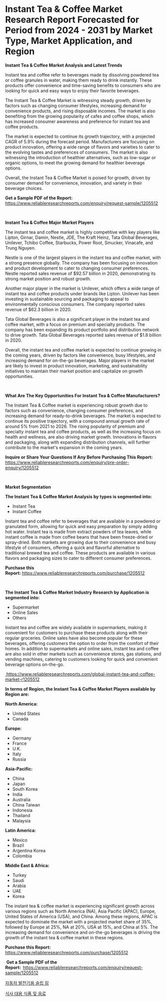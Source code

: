 <p><h1>Instant Tea & Coffee Market Research Report Forecasted for Period from 2024 -  2031 by Market Type, Market Application, and Region</h1></p><p><strong>Instant Tea & Coffee Market Analysis and Latest Trends</strong></p>
<p><p>Instant tea and coffee refer to beverages made by dissolving powdered tea or coffee granules in water, making them ready to drink instantly. These products offer convenience and time-saving benefits to consumers who are looking for quick and easy ways to enjoy their favorite beverages.</p><p>The Instant Tea & Coffee Market is witnessing steady growth, driven by factors such as changing consumer lifestyles, increasing demand for convenience products, and rising disposable incomes. The market is also benefiting from the growing popularity of cafes and coffee shops, which has increased consumer awareness and preference for instant tea and coffee products.</p><p>The market is expected to continue its growth trajectory, with a projected CAGR of 5.9% during the forecast period. Manufacturers are focusing on product innovation, offering a wide range of flavors and varieties to cater to the evolving tastes and preferences of consumers. The market is also witnessing the introduction of healthier alternatives, such as low-sugar or organic options, to meet the growing demand for healthier beverage options.</p><p>Overall, the Instant Tea & Coffee Market is poised for growth, driven by consumer demand for convenience, innovation, and variety in their beverage choices.</p></p>
<p><strong>Get a Sample PDF of the Report:&nbsp;</strong> <a href="https://www.reliableresearchreports.com/enquiry/request-sample/1205512">https://www.reliableresearchreports.com/enquiry/request-sample/1205512</a></p>
<p>&nbsp;</p>
<p><strong>Instant Tea & Coffee Major Market Players</strong></p>
<p><p>The instant tea and coffee market is highly competitive with key players like Lipton, Girnar, Damin, Nestle, JDE, The Kraft Heinz, Tata Global Beverages, Unilever, Tchibo Coffee, Starbucks, Power Root, Smucker, Vinacafe, and Trung Nguyen.</p><p>Nestle is one of the largest players in the instant tea and coffee market, with a strong presence globally. The company has been focusing on innovation and product development to cater to changing consumer preferences. Nestle reported sales revenue of $92.57 billion in 2020, demonstrating its strong market position and robust growth.</p><p>Another major player in the market is Unilever, which offers a wide range of instant tea and coffee products under brands like Lipton. Unilever has been investing in sustainable sourcing and packaging to appeal to environmentally conscious consumers. The company reported sales revenue of $62.3 billion in 2020.</p><p>Tata Global Beverages is also a significant player in the instant tea and coffee market, with a focus on premium and specialty products. The company has been expanding its product portfolio and distribution network to drive growth. Tata Global Beverages reported sales revenue of $1.8 billion in 2020.</p><p>Overall, the instant tea and coffee market is expected to continue growing in the coming years, driven by factors like convenience, busy lifestyles, and increasing demand for on-the-go beverages. Major players in the market are likely to invest in product innovation, marketing, and sustainability initiatives to maintain their market position and capitalize on growth opportunities.</p></p>
<p>&nbsp;</p>
<p><strong>What Are The Key Opportunities For Instant Tea & Coffee Manufacturers?</strong></p>
<p><p>The Instant Tea & Coffee market is experiencing robust growth due to factors such as convenience, changing consumer preferences, and increasing demand for ready-to-drink beverages. The market is expected to continue its positive trajectory, with a compound annual growth rate of around 5% from 2021 to 2026. The rising popularity of premium and specialty instant tea and coffee products, as well as the increasing focus on health and wellness, are also driving market growth. Innovations in flavors and packaging, along with expanding distribution channels, will further contribute to the market's expansion in the coming years.</p></p>
<p><strong>Inquire or Share Your Questions If Any Before Purchasing This Report:</strong> <a href="https://www.reliableresearchreports.com/enquiry/pre-order-enquiry/1205512">https://www.reliableresearchreports.com/enquiry/pre-order-enquiry/1205512</a></p>
<p>&nbsp;</p>
<p><strong>Market Segmentation</strong></p>
<p><strong>The Instant Tea & Coffee Market Analysis by types is segmented into:</strong></p>
<p><ul><li>Instant Tea</li><li>Instant Coffee</li></ul></p>
<p><p>Instant tea and coffee refer to beverages that are available in a powdered or granulated form, allowing for quick and easy preparation by simply adding hot water. Instant tea is made from extract powders of tea leaves, while instant coffee is made from coffee beans that have been freeze-dried or spray-dried. Both markets are growing due to their convenience and busy lifestyle of consumers, offering a quick and flavorful alternative to traditional brewed tea and coffee. These products are available in various flavors and packaging sizes to cater to different consumer preferences.</p></p>
<p><strong>Purchase this Report:&nbsp;</strong><a href="https://www.reliableresearchreports.com/purchase/1205512">https://www.reliableresearchreports.com/purchase/1205512</a></p>
<p>&nbsp;</p>
<p><strong>The Instant Tea & Coffee Market Industry Research by Application is segmented into:</strong></p>
<p><ul><li>Supermarket</li><li>Online Sales</li><li>Others</li></ul></p>
<p><p>Instant tea and coffee are widely available in supermarkets, making it convenient for customers to purchase these products along with their regular groceries. Online sales have also become popular for these beverages, offering customers the option to order from the comfort of their homes. In addition to supermarkets and online sales, instant tea and coffee are also sold in other markets such as convenience stores, gas stations, and vending machines, catering to customers looking for quick and convenient beverage options on-the-go.</p></p>
<p><a href="https://www.reliableresearchreports.com/global-instant-tea-and-coffee-market-r1205512">&nbsp;https://www.reliableresearchreports.com/global-instant-tea-and-coffee-market-r1205512</a></p>
<p><strong>In terms of Region, the Instant Tea & Coffee Market Players available by Region are:</strong></p>
<p>
    <p> <strong> North America: </strong>
        <ul>
            <li>United States</li>
            <li>Canada</li>
        </ul>
        </p> 
    <p> <strong> Europe: </strong>
        <ul>
            <li>Germany</li>
            <li>France</li>
            <li>U.K.</li>
            <li>Italy</li>
            <li>Russia</li>
        </ul>
        </p> 
    <p> <strong> Asia-Pacific: </strong>
        <ul>
            <li>China</li>
            <li>Japan</li>
            <li>South Korea</li>
            <li>India</li>
            <li>Australia</li>
            <li>China Taiwan</li>
            <li>Indonesia</li>
            <li>Thailand</li>
            <li>Malaysia</li>
        </ul>
        </p> 
    <p> <strong> Latin America: </strong>
        <ul>
            <li>Mexico</li>
            <li>Brazil</li>
            <li>Argentina Korea</li>
            <li>Colombia</li>
        </ul>
        </p> 
    <p> <strong> Middle East & Africa: </strong>
        <ul>
            <li>Turkey</li>
            <li>Saudi</li>
            <li>Arabia</li>
            <li>UAE</li>
            <li>Korea</li>
        </ul>
    </p>
    </p>
<p><p>The instant tea & coffee market is experiencing significant growth across various regions such as North America (NA), Asia Pacific (APAC), Europe, United States of America (USA), and China. Among these regions, APAC is expected to dominate the market with a projected market share of 35%, followed by Europe at 25%, NA at 20%, USA at 15%, and China at 5%. The increasing demand for convenience and on-the-go beverages is driving the growth of the instant tea & coffee market in these regions.</p></p>
<p><strong>Purchase this Report: </strong><a href="https://www.reliableresearchreports.com/purchase/1205512">https://www.reliableresearchreports.com/purchase/1205512</a></p>
<p>&nbsp;<strong>Get a Sample PDF of the Report:&nbsp;&nbsp;</strong><a href="https://www.reliableresearchreports.com/enquiry/request-sample/1205512">https://www.reliableresearchreports.com/enquiry/request-sample/1205512</a></p>
<p><strong></strong></p>
<p><p><a href="https://github.com/vs10l4sfg5c/Market-Research-Report-List-2/blob/main/6060548106654.md">자동차 발전기용 슬립 링</a></p><p><a href="https://github.com/Skyleitney456456/Market-Research-Report-List-2/blob/main/7601282106655.md">식사 대용 식품 및 음료</a></p></p>